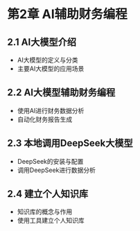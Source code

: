 # 第2章 AI辅助财务编程

## 2.1 AI大模型介绍
- AI大模型的定义与分类
- 主要AI大模型的应用场景

## 2.2 AI大模型辅助财务编程
- 使用AI进行财务数据分析
- 自动化财务报告生成

## 2.3 本地调用DeepSeek大模型
- DeepSeek的安装与配置
- 调用DeepSeek进行数据分析

## 2.4 建立个人知识库
- 知识库的概念与作用
- 使用工具建立个人知识库 